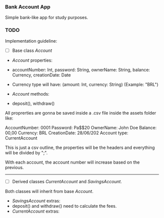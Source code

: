 ### Bank Account App
Simple bank-like app for study purposes.

### TODO
Implementation guideline:
- [ ] Base class *Account*

- *Account* properties:
- accountNumber: Int, password: String, ownerName: String, balance: Currency, creationDate: Date
- Currency type will have: (amount: Int, currency: String) (Example: "BRL")

- *Account* methods:
- deposit(), withdraw()

All proprerties are gonna be saved inside a .csv file inside the assets folder like:

AccountNumber: 0001
Password: Pa$$20
OwnerName: John Doe
Balance: 00,00
Currency: BRL
CreationDate: 28/06/202
Account type: CurrentAccount

This is just a csv outline, the properties will be the headers and everything will be divided by ";".

With each account, the account number will increase based on the previous.

---
- [ ] Derived classes *CurrentAccount* and *SavingsAccount*.

Both classes will inherit from base *Account*.

- *SavingsAccount* extras:
- deposit() and withdraw() need to calculate the fees.
- *CurrentAccount* extras:

